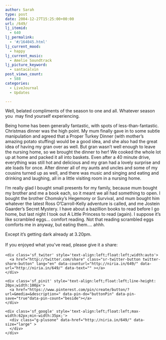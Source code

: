 ```yaml
---
author: Sarah
type: post
date: 2004-12-27T15:25:00+00:00
url: /649/
lj_itemid:
  - 640
lj_permalink:
  - '#/164045.html'
lj_current_mood:
  - happy
lj_current_music:
  - Amelie Soundtrack
lj_picture_keyword:
  - santacalvin
post_views_count:
  - 588
categories:
  - LiveJournal
  - Updates

---
```

<div id="fb-root">
</div>

Well, belated compliments of the season to one and all. Whatever season you  may find yourself experiencing.

Being home has been generally fantastic, with spots of less-than-fantastic. Christmas dinner was the high point. My mum finally gave in to some subtle manipulation and agreed that a Proper Turkey Dinner (with mother&#8217;s amazing potato stuffing) would be a good idea, and she also had the great idea of having my gran over as well. But gran wasn&#8217;t well enough to leave the nursing home, so we brought the dinner to her! We cooked the whole lot up at home and packed it all into baskets. Even after a 40 minute drive, everything was still hot and delicious and my gran had a lovely surprise and ate loads for once. After dinner all of my aunts and uncles and some of my cousins turned up as well, and there was music and singing and eating and drinking and laughing, all in a little visiting room in a nursing home.
  
I&#8217;m really glad I bought small presents for my family, because mum bought my brother and me a book each, so it meant we all had something to open. I bought the brother Chomsky&#8217;s Hegemony or Survival, and mum bought him whatever the latest Ross O&#8217;Carroll-Kelly adventure is called, and me Jostein Gaarder&#8217;s Secret Mystery. I have about a bazillion books to read before I go home, but last night I took out A Little Princess to read (again). I suppose it&#8217;s like scrambled eggs&#8230; comfort reading. Not that reading scrambled eggs comforts me in anyway, but eating them&#8230;. ahhh.
  
Except it&#8217;s getting dark already at 3.20pm.

<div class='sfsi_Sicons' style='width: 100%; display: inline-block; vertical-align: middle; text-align:left'>
  <div style='margin:0px 8px 0px 0px; line-height: 24px'>
    <span>If you enjoyed what you've read, please give it a share:</span>
  </div>
  
  <div class='sfsi_socialwpr'>
    <div class='sf_fb' style='text-align:left;width:125px'>
      <div class="fb-like" href="http://niria.in/649/" width="180" send="false" showfaces="false"  action="like" data-share="true"data-layout="button_count" >
      </div>
    </div>
    
    <div class='sf_twiter' style='text-align:left;float:left;width:auto'>
      <a href="http://twitter.com/share" class="sr-twitter-button twitter-share-button" lang="en" data-counturl="http://niria.in/649/" data-url="http://niria.in/649/" data-text="" ></a>
    </div>
    
    <div class='sf_pinit' style='text-align:left;float:left;line-height: 20px;width:100px'>
      <a href="https://www.pinterest.com/pin/create/button/?url=&media=&description=" data-pin-do="buttonPin" data-pin-save="true"data-pin-count="beside"></a>
    </div>
    
    <div class='sf_google' style='text-align:left;float:left;max-width:62px;min-width:35px;'>
      <div class="g-plusone" data-href="http://niria.in/649/" data-size="large" >
      </div>
    </div>
  </div>
</div>